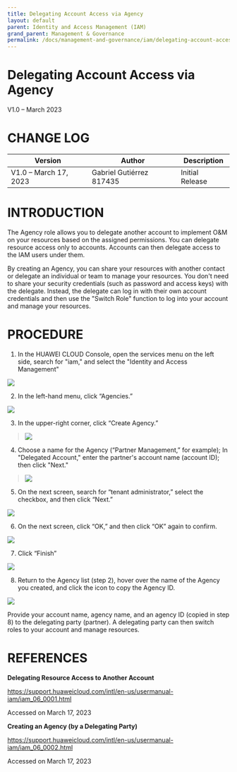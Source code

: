 ```yaml
---
title: Delegating Account Access via Agency
layout: default
parent: Identity and Access Management (IAM)
grand_parent: Management & Governance
permalink: /docs/management-and-governance/iam/delegating-account-access-agency
---
```


# Delegating Account Access via Agency

V1.0 – March 2023

# CHANGE LOG

| **Version**           | **Author**               | **Description** |
|-------------------    |--------------------------|---------------- |
| V1.0 – March 17, 2023 | Gabriel Gutiérrez 817435 | Initial Release |

# INTRODUCTION

The Agency role allows you to delegate another account to implement
O&M on your resources based on the assigned permissions. You can
delegate resource access only to accounts. Accounts can then
delegate access to the IAM users under them.

By creating an Agency, you can share your resources with another
contact or delegate an individual or team to manage your resources.
You don't need to share your security credentials (such as password
and access keys) with the delegate. Instead, the delegate
can log in with their own account credentials and then
use the "Switch Role" function to log into your account and manage
your resources.

# PROCEDURE

1. In the HUAWEI CLOUD Console, open the services menu on the
left side, search for "iam," and select the "Identity and Access Management"

<img
src="/huaweicloud-knowledge-base/assets/images/management-and-governance/iam/delegating-account-access-agency/image3.png"
style="width: 6.26806 in; height: 2.07361 in" />

2. In the left-hand menu, click “Agencies.”

<img
src="/huaweicloud-knowledge-base/assets/images/management-and-governance/iam/delegating-account-access-agency/image4.png"
style="width: 6.26806 in; height: 2.99306 in" />

3. In the upper-right corner, click “Create Agency.”

> <img
> src="/huaweicloud-knowledge-base/assets/images/management-and-governance/iam/delegating-account-access-agency/image5.png"
> style="width: 6.26806 in; height: 1.88819 in" />

4. Choose a name for the Agency (“Partner Management,” for example);
In "Delegated Account," enter the partner's account name (account ID); then click "Next."

> <img
> src="/huaweicloud-knowledge-base/assets/images/management-and-governance/iam/delegating-account-access-agency/image6.png"
> style="width: 4.55746 in; height: 3.3209 in." />

5. On the next screen, search for “tenant administrator,” select the checkbox, and then click “Next.”

<img
src="/huaweicloud-knowledge-base/assets/images/management-and-governance/iam/delegating-account-access-agency/image7.png"
style = "width: 6.26806 in; height: 2.92778 in." />

6. On the next screen, click “OK,” and then click “OK” again to confirm.

<img
src="/huaweicloud-knowledge-base/assets/images/management-and-governance/iam/delegating-account-access-agency/image8.png"
style = "width: 6.26806 in; height: 2.91806 in." />

7. Click “Finish”

<img
src="/huaweicloud-knowledge-base/assets/images/management-and-governance/iam/delegating-account-access-agency/image9.png"
style = "width: 4.70912 in; height: 1.92361 in." />

8. Return to the Agency list (step 2), hover over the name of the Agency you created, and click the icon to copy the Agency ID.

<img
src="/huaweicloud-knowledge-base/assets/images/management-and-governance/iam/delegating-account-access-agency/image10.png"
style = "width: 6.26806 in; height: 2.05417 in." />

Provide your account name, agency name, and an agency ID (copied in step 8) to the delegating party (partner). A delegating party can then switch roles to your account and manage resources.

# REFERENCES

**Delegating Resource Access to Another Account**

<https://support.huaweicloud.com/intl/en-us/usermanual-iam/iam_06_0001.html>

Accessed on March 17, 2023

**Creating an Agency (by a Delegating Party)**

<https://support.huaweicloud.com/intl/en-us/usermanual-iam/iam_06_0002.html>

Accessed on March 17, 2023